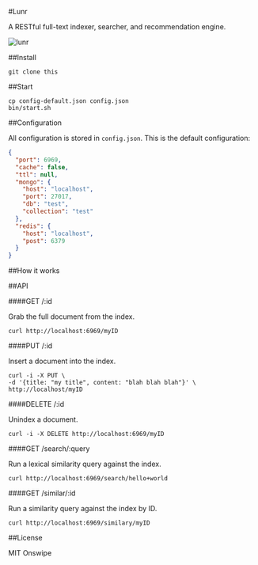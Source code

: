 #Lunr

A RESTful full-text indexer, searcher, and recommendation engine.

![lunr](http://www.panoramas.dk/moon/hasselblad.jpg)

##Install

    git clone this

##Start

    cp config-default.json config.json
    bin/start.sh

##Configuration

All configuration is stored in `config.json`. This is the default configuration:

````json
{
  "port": 6969,
  "cache": false,
  "ttl": null,
  "mongo": {
    "host": "localhost",
    "port": 27017,
    "db": "test",
    "collection": "test"
  },
  "redis": {
    "host": "localhost",
    "post": 6379
  }
}
````

##How it works

##API

####GET /:id

Grab the full document from the index.

    curl http://localhost:6969/myID

####PUT /:id

Insert a document into the index.

    curl -i -X PUT \
    -d '{title: "my title", content: "blah blah blah"}' \
    http://localhost/myID


####DELETE /:id

Unindex a document.

    curl -i -X DELETE http://localhost:6969/myID


####GET /search/:query

Run a lexical similarity query against the index.

    curl http://localhost:6969/search/hello+world

####GET /similar/:id

Run a similarity query against the index by ID.

    curl http://localhost:6969/similary/myID

##License

MIT Onswipe
